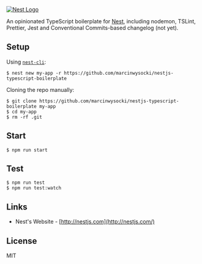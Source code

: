[![Nest Logo](http://kamilmysliwiec.com/public/nest-logo.png)](http://kamilmysliwiec.com/)

An opinionated TypeScript boilerplate for [Nest](https://github.com/kamilmysliwiec/nest), including 
nodemon, TSLint, Prettier, Jest and Conventional Commits-based changelog (not yet).

## Setup

Using [`nest-cli`](https://github.com/nestjs/nest-cli):

```
$ nest new my-app -r https://github.com/marcinwysocki/nestjs-typescript-boilerplate
```
Cloning the repo manually:

```
$ git clone https://github.com/marcinwysocki/nestjs-typescript-boilerplate my-app
$ cd my-app
$ rm -rf .git
```

## Start

```
$ npm run start
```

## Test

```
$ npm run test
$ npm run test:watch
```

## Links

- Nest's Website - [http://nestjs.com](http://nestjs.com/)

## License

MIT

